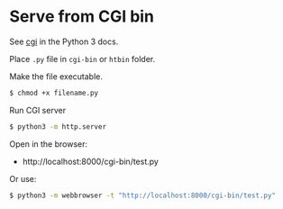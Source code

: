 ---
---
# Serve from CGI bin

See [cgi](https://docs.python.org/3.8/library/cgi.html?highlight=cgi#module-cgi) in the Python 3 docs.

Place `.py` file in `cgi-bin` or `htbin` folder.

Make the file executable.

```sh
$ chmod +x filename.py
```

Run CGI server

```sh
$ python3 -m http.server
```

Open in the browser:

- http://localhost:8000/cgi-bin/test.py

Or use:

```sh
$ python3 -m webbrowser -t "http://localhost:8000/cgi-bin/test.py"
```
